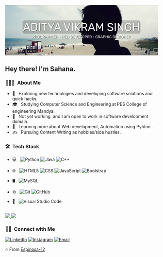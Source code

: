 <img src="https://raw.githubusercontent.com/AVS1508/AVS1508/master/assets/Aditya%20Vikram%20Singh%20Banner.png">

<h2> Hey there! I'm Sahana.</h2>

<h3> 👨🏻‍💻 &nbsp;About Me </h3>

- 🤔 &nbsp; Exploring new technologies and developing software solutions and quick hacks.
- 🎓 &nbsp; Studying Computer Science and Engineering at PES College of engineering Mandya.
- 💼 &nbsp; Not yet working ,and I am open to work in software development domain.
- 🌱 &nbsp; Learning more about Web development, Automation using Pyhton .
- ✍️ &nbsp; Pursuing Content Writing  as hobbies/side hustles.

<h3> 🛠 &nbsp;Tech Stack</h3>

- 💻 &nbsp;
  ![Python](https://img.shields.io/badge/-Python-333333?style=flat&logo=python)
  ![Java](https://img.shields.io/badge/-Java-333333?style=flat&logo=Java&logoColor=007396)
  ![C++](https://img.shields.io/badge/-C++-333333?style=flat&logo=C%2B%2B&logoColor=00599C)
  
- 🌐 &nbsp;
  ![HTML5](https://img.shields.io/badge/-HTML5-333333?style=flat&logo=HTML5)
  ![CSS](https://img.shields.io/badge/-CSS-333333?style=flat&logo=CSS3&logoColor=1572B6)
  ![JavaScript](https://img.shields.io/badge/-JavaScript-333333?style=flat&logo=javascript)
  ![Bootstrap](https://img.shields.io/badge/-Bootstrap-333333?style=flat&logo=bootstrap&logoColor=563D7C)
- 🛢 &nbsp;
  ![MySQL](https://img.shields.io/badge/-MySQL-333333?style=flat&logo=mysql)
- ⚙️ &nbsp;
  ![Git](https://img.shields.io/badge/-Git-333333?style=flat&logo=git)
  ![GitHub](https://img.shields.io/badge/-GitHub-333333?style=flat&logo=github)
- 🔧 &nbsp;
  ![Visual Studio Code](https://img.shields.io/badge/-Visual%20Studio%20Code-333333?style=flat&logo=visual-studio-code&logoColor=007ACC)


<br/>

<a href="https://github.com/Espinosa-12">
  <img height="180em" src="https://github-readme-stats.vercel.app/api?username=Espinosa-12&theme=buefy&show_icons=true" />
  <img height="180em" src="https://github-readme-stats.vercel.app/api/top-langs/?username=Espinosa-12&theme=buefy&layout=compact" />
</a>

<br/>

<h3> 🤝🏻 &nbsp;Connect with Me </h3>

<p align="center">

<a href="https://www.linkedin.com/in/sahana-sr-2119361a4/"><img alt="LinkedIn" src="https://img.shields.io/badge/LinkedIn-Sahana%20sr-blue?style=flat-square&logo=linkedin"></a>
<a href="https://www.instagram.com/_sahana_sramesh/"><img alt="Instagram" src="https://img.shields.io/badge/Instagram-iamsana_-blue?style=flat-square&logo=instagram"></a>
<a href="mailto:sahanasramesh20@gmail.com"><img alt="Email" src="https://img.shields.io/badge/Email-sahanasramesh20@gmail.com-blue?style=flat-square&logo=gmail"></a>
</p>

⭐️ From [Espinosa-12](https://github.com/Espinosa-12)
